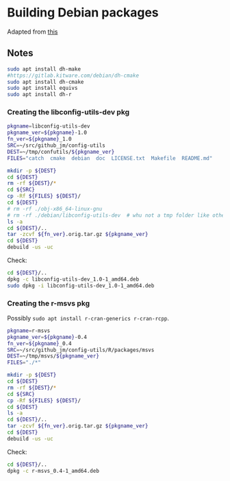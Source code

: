 # Building Debian packages

Adapted from [this](https://github.com/csiro-hydroinformatics/config-utils/blob/master/doc/debian-packaging.md)

## Notes

```sh
sudo apt install dh-make
#https://gitlab.kitware.com/debian/dh-cmake
sudo apt install dh-cmake
sudo apt install equivs
sudo apt install dh-r
```

### Creating the libconfig-utils-dev pkg

```sh
pkgname=libconfig-utils-dev
pkgname_ver=${pkgname}-1.0
fn_ver=${pkgname}_1.0
SRC=~/src/github_jm/config-utils
DEST=~/tmp/confutils/${pkgname_ver}
FILES="catch  cmake  debian  doc  LICENSE.txt  Makefile  README.md"

mkdir -p ${DEST}
cd ${DEST}
rm -rf ${DEST}/*
cd ${SRC}
cp -Rf ${FILES} ${DEST}/
cd ${DEST}
# rm -rf ./obj-x86_64-linux-gnu
# rm -rf ./debian/libconfig-utils-dev  # whu not a tmp folder like other pkg?
ls -a
cd ${DEST}/..
tar -zcvf ${fn_ver}.orig.tar.gz ${pkgname_ver}
cd ${DEST}
debuild -us -uc 
```

Check:

```sh
cd ${DEST}/..
dpkg -c libconfig-utils-dev_1.0-1_amd64.deb 
sudo dpkg -i libconfig-utils-dev_1.0-1_amd64.deb 
```

### Creating the r-msvs pkg

Possibly `sudo apt install r-cran-generics r-cran-rcpp`. 

```sh
pkgname=r-msvs
pkgname_ver=${pkgname}-0.4
fn_ver=${pkgname}_0.4
SRC=~/src/github_jm/config-utils/R/packages/msvs
DEST=~/tmp/msvs/${pkgname_ver}
FILES="./*"

mkdir -p ${DEST}
cd ${DEST}
rm -rf ${DEST}/*
cd ${SRC}
cp -Rf ${FILES} ${DEST}/
cd ${DEST}
ls -a
cd ${DEST}/..
tar -zcvf ${fn_ver}.orig.tar.gz ${pkgname_ver}
cd ${DEST}
debuild -us -uc 
```

Check:

```sh
cd ${DEST}/..
dpkg -c r-msvs_0.4-1_amd64.deb 
```
